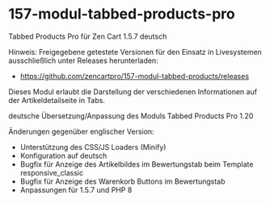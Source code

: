 # 157-modul-tabbed-products-pro
Tabbed Products Pro für Zen Cart 1.5.7 deutsch

Hinweis: 
Freigegebene getestete Versionen für den Einsatz in Livesystemen ausschließlich unter Releases herunterladen:
* https://github.com/zencartpro/157-modul-tabbed-products/releases

Dieses Modul erlaubt die Darstellung der verschiedenen Informationen auf der Artikeldetailseite in Tabs.

deutsche Übersetzung/Anpassung des Moduls Tabbed Products Pro 1.20

Änderungen gegenüber englischer Version:
- Unterstützung des CSS/JS Loaders (Minify)
- Konfiguration auf deutsch
- Bugfix für Anzeige des Artikelbildes im Bewertungstab beim Template responsive_classic
- Bugfix für Anzeige des Warenkorb Buttons im Bewertungstab
- Anpassungen für 1.5.7 und PHP 8
